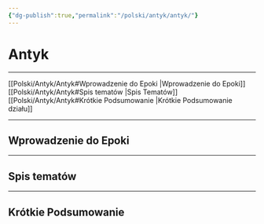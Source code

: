 ```yaml
---
{"dg-publish":true,"permalink":"/polski/antyk/antyk/"}
---
```


# Antyk
---
[[Polski/Antyk/Antyk#Wprowadzenie do Epoki \|Wprowadzenie do Epoki]]
[[Polski/Antyk/Antyk#Spis tematów \|Spis Tematów]]
[[Polski/Antyk/Antyk#Krótkie Podsumowanie \|Krótkie Podsumowanie działu]]

---
## Wprowadzenie do Epoki
---
## Spis tematów
---
## Krótkie Podsumowanie
